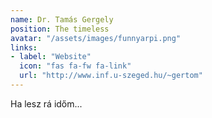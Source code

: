 ```yaml
---
name: Dr. Tamás Gergely
position: The timeless
avatar: "/assets/images/funnyarpi.png"
links:
- label: "Website"
  icon: "fas fa-fw fa-link"
  url: "http://www.inf.u-szeged.hu/~gertom"
---
```


Ha lesz rá időm...